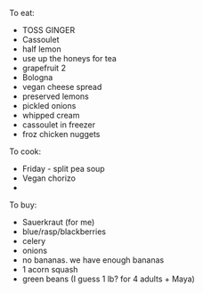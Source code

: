 
To eat:
* TOSS GINGER 
* Cassoulet
* half lemon
* use up the honeys for tea
* grapefruit 2
* Bologna 
* vegan cheese spread
* preserved lemons
* pickled onions
* whipped cream
* cassoulet in freezer
* froz chicken nuggets

To cook:
* Friday - split pea soup
* Vegan chorizo
* 

To buy:
* Sauerkraut (for me)
* blue/rasp/blackberries
* celery
* onions
* no bananas. we have enough bananas
* 1 acorn squash
* green beans (I guess 1 lb? for 4 adults + Maya)